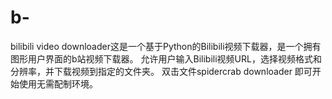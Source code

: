 # b-
bilibili video downloader这是一个基于Python的Bilibili视频下载器，是一个拥有图形用户界面的b站视频下载器。 允许用户输入Bilibili视频URL，选择视频格式和分辨率，并下载视频到指定的文件夹。 双击文件spidercrab downloader 即可开始使用无需配制环境。
